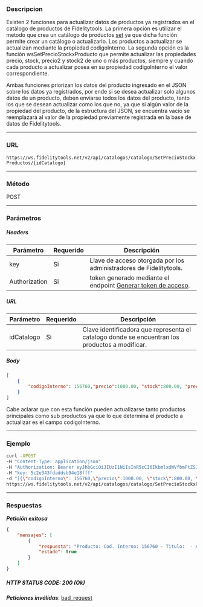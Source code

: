 ### Descripcion
Existen 2 funciones para actualizar datos de productos ya registrados en el catálogo de productos de
Fidelitytools.
La primera opción es utilizar el metodo que crea un catálogo de productos [set](https://github.com/bebeto-fidelitytools/FidelitytoolsWS/blob/master/docs/catalogos/set.md) ya que dicha función permite crear un catálogo o actualizarlo.
Los productos a actualizar se actualizan mediante la propiedad codigoInterno.
La segunda opción es la función wsSetPrecioStockxProducto que permite actualizar las propiedades
precio, stock, precio2 y stock2 de uno o más productos, siempre y cuando cada producto a actualizar posea
en su propiedad codigoInterno el valor correspondiente.

Ambas funciones priorizan los datos del producto ingresado en el JSON sobre los datos ya
registrados, por ende si se desea actualizar solo algunos datos de un producto, deben enviarse todos los
datos del producto, tanto los que se desean actualizar como los que no, ya que si algún valor de la
propiedad del producto, de la estructura del JSON, se encuentra vacío se reemplazará al valor de la
propiedad previamente registrada en la base de datos de Fidelitytools.
___

### URL
` https://ws.fidelitytools.net/v2/api/catalogos/catalogo/SetPrecioStockxProductos/{idCatalogo} `
___

### Método
POST
___
### Parámetros

##### Headers

|Parámetro |Requerido |Descripción                 |
|----------|----------|----------------------------|
| key         | Si		 | Llave de acceso otorgada por los administradores de Fidelitytools. |
| Authorization       | Si		 | token generado mediante el endpoint [Generar token de acceso](https://github.com/bebeto-fidelitytools/FidelitytoolsWS/blob/master/docs/autenticaci%C3%B3n.md). |

##### URL

|Parámetro |Requerido |Descripción                 |
|----------|----------|----------------------------|
| idCatalogo | Si | Clave identificadora que representa el catalogo donde se encuentran los productos a modificar.|
##### Body
```json
[
	{
	    "codigoInterno": 156760,"precio":1000.00, "stock":800.00, "precio2":500, "stock2":100.00
	}
]
```
Cabe aclarar que con esta función pueden actualizarse tanto productos principales como sub
productos ya que lo que determina el producto a actualizar es el campo codigoInterno.
___
### Ejemplo
```bash
curl -XPOST 
-H "Content-Type: application/json" 
-H "Authorization: Bearer eyJhbGciOiJIUzI1NiIsInR5cCI6IkbmlxdWVfbmFtZSI6InVzZXJb25maWciLCJuYmYiOjE1NTYxMTk0MNjIwNTgwNywiaWF0IjoxNTU2MTE5NDA3LCJpczovL3dzLmZpZGVsaXR5dG9vbHMubmV0L3YyIiwiYXVkIjoiaHa2U2asdasdy5maWRlbGl0eXRvb2xzLm5ldC92MiJ9RDDpMHEB4SsmY0j87OcS5mbxe2XxSAY" 
-H "key: 5c2e343fdaddsb94e18fff" 
-d "[{\"codigoInterno\": 156760,\"precio\":1000.00, \"stock\":800.00, \"precio2\":500, \"stock2\":100.00}]" 
https://ws.fidelitytools.net/v2/api/catalogos/catalogo/SetPrecioStockxProductos/NzI5OQ
```
___
### Respuestas
***Petición exitosa***
```json
{
    "mensajes": [
        {
            "respuesta": "Producto: Cod. Interno: 156760 - Titulo:  - Actualización Exitosa.",
            "estado": true
        }
    ]
}
```

##### HTTP STATUS CODE: 200 (Ok)

***Peticiones inválidas***: [bad_request](https://github.com/bebeto-fidelitytools/FidelitytoolsWS/blob/master/docs/catalogos/bad_request.md)
